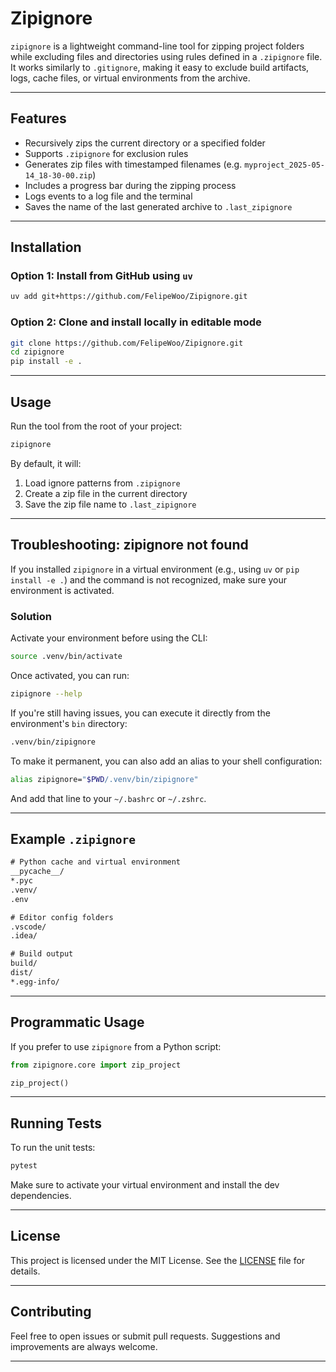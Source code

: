 # Zipignore

`zipignore` is a lightweight command-line tool for zipping project folders while excluding files and directories using rules defined in a `.zipignore` file. It works similarly to `.gitignore`, making it easy to exclude build artifacts, logs, cache files, or virtual environments from the archive.

---

## Features

- Recursively zips the current directory or a specified folder
- Supports `.zipignore` for exclusion rules
- Generates zip files with timestamped filenames (e.g. `myproject_2025-05-14_18-30-00.zip`)
- Includes a progress bar during the zipping process
- Logs events to a log file and the terminal
- Saves the name of the last generated archive to `.last_zipignore`

---

## Installation

### Option 1: Install from GitHub using `uv`

```bash
uv add git+https://github.com/FelipeWoo/Zipignore.git
````

### Option 2: Clone and install locally in editable mode

```bash
git clone https://github.com/FelipeWoo/Zipignore.git
cd zipignore
pip install -e .
```

---

## Usage

Run the tool from the root of your project:

```bash
zipignore
```

By default, it will:

1. Load ignore patterns from `.zipignore`
2. Create a zip file in the current directory
3. Save the zip file name to `.last_zipignore`

---

## Troubleshooting: zipignore not found

If you installed `zipignore` in a virtual environment (e.g., using `uv` or `pip install -e .`) and the command is not recognized, make sure your environment is activated.

### Solution

Activate your environment before using the CLI:

```bash
source .venv/bin/activate
```

Once activated, you can run:

```bash
zipignore --help
```

If you're still having issues, you can execute it directly from the environment's `bin` directory:

```bash
.venv/bin/zipignore
```

To make it permanent, you can also add an alias to your shell configuration:

```bash
alias zipignore="$PWD/.venv/bin/zipignore"
```

And add that line to your `~/.bashrc` or `~/.zshrc`.

---

## Example `.zipignore`

```txt
# Python cache and virtual environment
__pycache__/
*.pyc
.venv/
.env

# Editor config folders
.vscode/
.idea/

# Build output
build/
dist/
*.egg-info/
```

---

## Programmatic Usage

If you prefer to use `zipignore` from a Python script:

```python
from zipignore.core import zip_project

zip_project()
```

---

## Running Tests

To run the unit tests:

```bash
pytest
```

Make sure to activate your virtual environment and install the dev dependencies.

---

## License

This project is licensed under the MIT License. See the [LICENSE](LICENSE) file for details.

---

## Contributing

Feel free to open issues or submit pull requests. Suggestions and improvements are always welcome.

---


